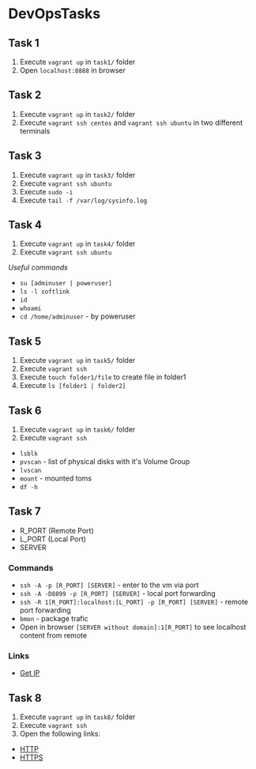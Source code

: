 # DevOpsTasks

## Task 1
1) Execute `vagrant up` in `task1/` folder
2) Open `localhost:8888` in browser

## Task 2
1) Execute `vagrant up` in `task2/` folder
2) Execute `vagrant ssh centos` and `vagrant ssh ubuntu` in two different terminals

## Task 3
1) Execute `vagrant up` in `task3/` folder
2) Execute `vagrant ssh ubuntu`
3) Execute `sudo -i`
4) Execute `tail -f /var/log/sysinfo.log`

## Task 4
1) Execute `vagrant up` in `task4/` folder
2) Execute `vagrant ssh ubuntu`

*Useful commands*

* `su [adminuser | poweruser]`
* `ls -l softlink`
* `id`
* `whoami`
* `cd /home/adminuser` - by poweruser

## Task 5
1) Execute `vagrant up` in `task5/` folder
2) Execute `vagrant ssh`
3) Execute `touch folder1/file` to create file in folder1
4) Execute `ls [folder1 | folder2]`

## Task 6
1) Execute `vagrant up` in `task6/` folder
2) Execute `vagrant ssh`

* `lsblk`
* `pvscan` - list of physical disks with it's Volume Group
* `lvscan`
* `mount` - mounted toms
* `df -h`

## Task 7
* R_PORT (Remote Port)
* L_PORT (Local Port)
* SERVER

### Commands
* `ssh -A -p [R_PORT] [SERVER]` - enter to the vm via port
* `ssh -A -D8899 -p [R_PORT] [SERVER]` - local port forwarding
* `ssh -R 1[R_PORT]:localhost:[L_PORT] -p [R_PORT] [SERVER]` - remote port forwarding
* `bmon` - package trafic
* Open in browser `[SERVER without domain]:1[R_PORT]` to see localhost content from remote

### Links
* [Get IP](https://www.getip.org/)

## Task 8
1) Execute `vagrant up` in `task8/` folder
2) Execute `vagrant ssh`
3) Open the following links:
* [HTTP](http://localhost:8888)
* [HTTPS](https://localhost:8443)